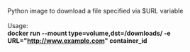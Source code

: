 Python image to download a file specified via $URL variable<br /><br />
Usage:<br />
**docker run --mount type=volume,dst=/downloads/ -e URL="http://www.example.com" container_id**